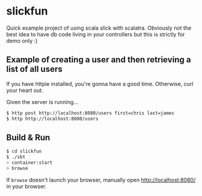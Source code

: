 # slickfun #

Quick example project of using scala slick with scalatra. Obviously not the best idea to have db code living in your controllers but this is strictly for demo only :)

## Example of creating a user and then retrieving a list of all users ##

If you have httpie installed, you're gonna have a good time. Otherwise, curl your heart out.

Given the server is running...

```sh
$ http post http://localhost:8080/users first=chris last=james
$ http http://localhost:8080/users
```


## Build & Run ##

```sh
$ cd slickfun
$ ./sbt
> container:start
> browse
```

If `browse` doesn't launch your browser, manually open [http://localhost:8080/](http://localhost:8080/) in your browser.
